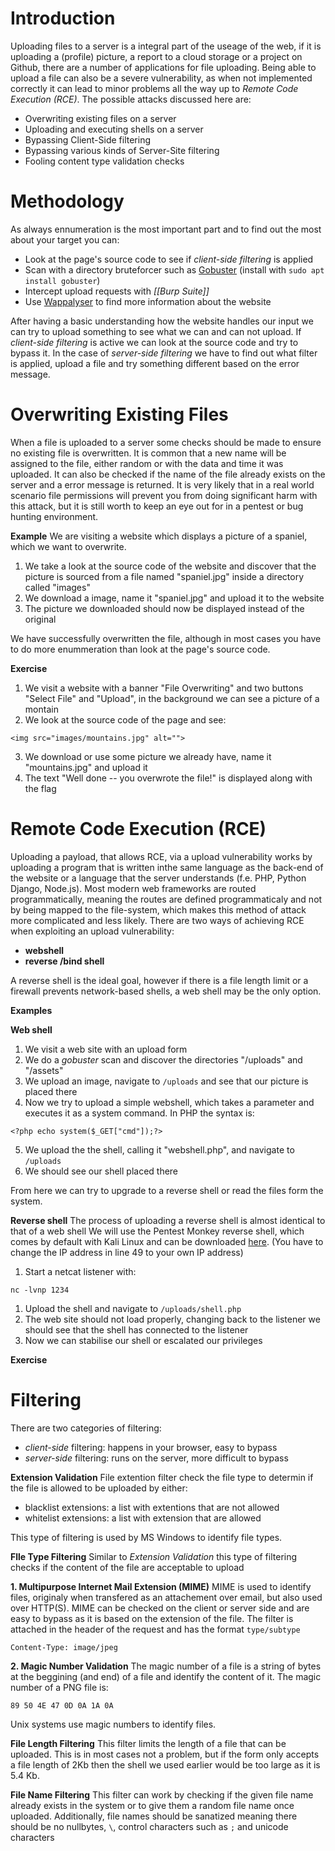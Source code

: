 # Introduction
Uploading files to a server is a integral part of the useage of the web, if it is uploading a (profile) picture, a report to a cloud storage or a project on Github, there are a number of applications for file uploading.
Being able to upload a file can also be a severe vulnerability, as when not implemented correctly it can lead to minor problems all the way up to *Remote Code Execution (RCE)*.
The possible attacks discussed here are:
- Overwriting existing files on a server
- Uploading and executing shells on a server
- Bypassing Client-Side filtering
- Bypassing various kinds of Server-Site filtering
- Fooling content type validation checks
# Methodology
As always ennumeration is the most important part and to find out the most about your target you can:
- Look at the page's source code to see if *client-side filtering* is applied
- Scan with a directory bruteforcer such as [Gobuster](https://github.com/OJ/gobuster) (install with  `sudo apt install gobuster`)
- Intercept upload requests with *[[Burp Suite]]*  
- Use [Wappalyser](https://www.wappalyzer.com/) to find more information about the website

After having a basic understanding how the website handles our input we can try to upload something to see what we can and can not upload.
If *client-side filtering* is active we can look at the source code and try to bypass it. 
In the case of *server-side filtering* we have to find out what filter is applied, upload a file and try something different based on the error message.
# Overwriting Existing Files
When a file is uploaded to a server some checks should be made to ensure no existing file is overwritten. It is common that a new name will be assigned to the file, either random or with the data and time it was uploaded. It can also be checked if the name of the file already exists on the server and a error message is returned.
It is very likely that in a real world scenario file permissions will prevent you from doing significant harm with this attack, but it is still worth to keep an eye out for in a pentest or bug hunting environment.

**Example**
We are visiting a website which displays a picture of a spaniel, which we want to overwrite.
1. We take a look at the source code of the website and discover that the picture is sourced from a file named "spaniel.jpg" inside a directory called "images"
2. We download a image, name it "spaniel.jpg" and upload it to the website
3. The picture we downloaded should now be displayed instead of the original

We have successfully overwritten the file, although in most cases you have to do more enummeration than look at the page's source code.

**Exercise**
1. We visit a website with a banner "File Overwriting" and two buttons "Select File" and "Upload", in the background we can see a picture of a montain
2. We look at the source code of the page and see: 
```
<img src="images/mountains.jpg" alt="">
``` 
3. We download or use some picture we already have, name it "mountains.jpg" and upload it
4. The text "Well done -- you overwrote the file!" is displayed along with the flag
# Remote Code Execution (RCE)
Uploading a payload, that allows RCE, via a upload vulnerability works by uploading a program that is written inthe same language as the back-end of the website or a language that the server understands (f.e. PHP, Python Django, Node.js). 
Most modern web frameworks are routed programmatically, meaning the routes are defined programmaticaly and not by being mapped to the file-system, which makes this method of attack more complicated and less likely.
There are two ways of achieving RCE when exploiting an upload vulnerability:
- **webshell**
- **reverse /bind shell**

A reverse shell is the ideal goal, however if there is a file length limit or a firewall prevents network-based shells, a web shell may be the only option.

**Examples**

**Web shell**
1. We visit a web site with an upload form
2. We do a *gobuster* scan and discover the directories "/uploads" and "/assets"
3. We upload an image, navigate to `/uploads` and see that our picture is placed there
4. Now we try to upload a simple webshell, which takes a parameter and executes it as a system command. In PHP the syntax is: 
```
<?php echo system($_GET["cmd"]);?>
```
5. We upload the the shell, calling it "webshell.php", and navigate to `/uploads` 
6. We should see our shell placed there

From here we can try to upgrade to a reverse shell or read the files form the system.

**Reverse shell**
The process of uploading a reverse shell is almost identical to that of a web shell
We will use the Pentest Monkey reverse shell, which comes by default with Kali Linux and can be downloaded [here](https://raw.githubusercontent.com/pentestmonkey/php-reverse-shell/master/php-reverse-shell.php). (You have to change the IP address in line 49 to your own IP address)
1. Start a netcat listener with: 
```
nc -lvnp 1234
```
1. Upload the shell and navigate to `/uploads/shell.php`
2. The web site should not load properly, changing back to the listener we should see that the shell has connected to the listener
3. Now we can stabilise our shell or escalated our privileges

**Exercise**
# Filtering
There are two categories of filtering:
- *client-side* filtering: happens in your browser, easy to bypass
- *server-side* filtering: runs on the server, more difficult to bypass

**Extension Validation**
File extention filter check the file type to determin if the file is allowed to be uploaded by either:
- blacklist extensions: a list with extentions that are not allowed
- whitelist  extensions: a list with extension that are allowed

This type of filtering is used by MS Windows to identify file types.

**Flle Type Filtering**
Similar to *Extension Validation* this type of filtering checks if the content of the file are acceptable to upload

**1. Multipurpose Internet Mail Extension (MIME)**
MIME is used to identify files, originaly when transfered as an attachement over email, but also used over HTTP(S). MIME can be checked on the client or server side and are easy to bypass as it is based on the extension of the file. 
The filter is attached in the header of the request and has the format `type/subtype`
```
Content-Type: image/jpeg
```

**2. Magic Number Validation**
The magic number of a file is a string of bytes at the beggining (and end) of a file and identify the content of it. 
The magic number of a PNG file is:
```
89 50 4E 47 0D 0A 1A 0A
```

Unix systems use magic numbers to identify files.

**File Length Filtering**
This filter limits the length of a file that can be uploaded. This is in most cases not a problem, but if the form only accepts a file length of 2Kb then the shell we used earlier would be too large as it is 5.4 Kb.

**File Name Filtering**
This filter can work by checking if the given file name already exists in the system or to give them a random file name once uploaded. Additionally, file names should be sanatized meaning there should be no nullbytes, `\`, control characters such as `;` and unicode characters